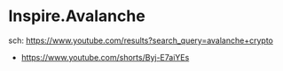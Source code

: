 # Inspire.Avalanche
sch: https://www.youtube.com/results?search_query=avalanche+crypto
- https://www.youtube.com/shorts/Byj-E7aiYEs
